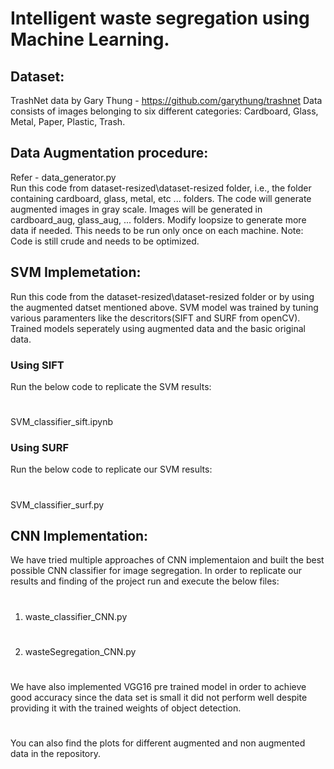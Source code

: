 # Intelligent waste segregation using Machine Learning.

## Dataset: 
TrashNet data by Gary Thung - https://github.com/garythung/trashnet
Data consists of images belonging to six different categories:
Cardboard, Glass, Metal, Paper, Plastic, Trash.

## Data Augmentation procedure:
Refer - data_generator.py  
Run this code from dataset-resized\dataset-resized folder, i.e., the folder containing cardboard, glass, metal, etc ... folders.
The code will generate augmented images in gray scale. Images will be generated in cardboard_aug, glass_aug, ... folders.
Modify loopsize to generate more data if needed.
This needs to be run only once on each machine.
Note: Code is still crude and needs to be optimized.

## SVM Implemetation:
Run this code from the dataset-resized\dataset-resized folder or by using the augmented datset mentioned above. SVM model was trained by tuning various paramenters like the descritors(SIFT and SURF from openCV). Trained models seperately using augmented data and the basic original data.
### Using SIFT
Run the below code to replicate the SVM results:
#
SVM_classifier_sift.ipynb

### Using SURF
Run the below code to replicate our SVM results:
#
SVM_classifier_surf.py


## CNN Implementation:
We have tried multiple approaches of CNN implementaion and built the best possible CNN classifier for image segregation. In order to replicate our results and finding of the project run and execute the below files:
#
1. waste_classifier_CNN.py
#
2. wasteSegregation_CNN.py
#
We have also implemented VGG16 pre trained model in order to achieve good accuracy since the data set is small it did not perform well despite providing it with the trained weights of object detection.
#
You can also find the plots for different augmented and non augmented data in the repository.


